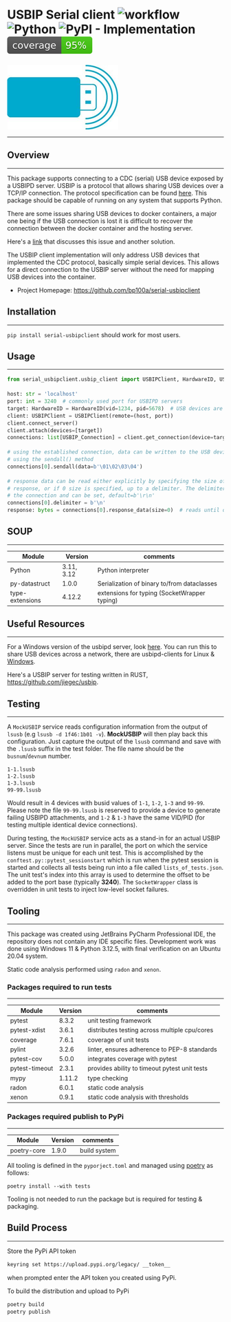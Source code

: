 USBIP Serial client ![workflow](https://github.com/bp100a/serial-usbipclient/actions/workflows/poetry-build.yml/badge.svg?branch=master) ![Python](https://img.shields.io/badge/python-3.11%20%7C%20%203.12-blue) ![PyPI - Implementation](https://img.shields.io/pypi/implementation/py-datastruct) ![coverage](https://raw.githubusercontent.com/bp100a/serial-usbipclient/master/coverage.svg)
========================================================================================================
<div>

![](https://github.com/bp100a/serial-usbipclient/blob/mypy/logo.png?raw=true#center)

</div>

___
Overview
--------------------------------------------------------------------------
___
This package supports connecting to a CDC (serial) USB device exposed by a USBIPD server. USBIP is a protocol that allows sharing USB devices over a TCP/IP connection.
The protocol specification can be found [here](https://docs.kernel.org/usb/usbip_protocol.html). This package should be capable of running on any system that supports Python.

There are some issues sharing USB devices to docker containers, a major one being if the USB connection is lost
it is difficult to recover the connection between the docker container and the hosting server.

Here's a [link](https://marc.merlins.org/perso/linux/post_2018-12-20_Accessing-USB-Devices-In-Docker-_ttyUSB0_-dev-bus-usb-_-for-fastboot_-adb_-without-using-privileged.html) that discusses this issue and another solution.

The USBIP client implementation will only address USB devices that implemented the CDC protocol, basically simple
serial devices. This allows for a direct connection to the USBIP server without the need for mapping USB devices into
the container.

* Project Homepage: https://github.com/bp100a/serial-usbipclient

Installation
--------------------------------------------------------------------------
___
`pip install serial-usbipclient` should work for most users.

Usage
--------------------------------------------------------------------------
___
```python
from serial_usbipclient.usbip_client import USBIPClient, HardwareID, USBIP_Connection

host: str = 'localhost'
port: int = 3240  # commonly used port for USBIPD servers
target: HardwareID = HardwareID(vid=1234, pid=5678)  # USB devices are identified by VID/PID
client: USBIPClient = USBIPClient(remote=(host, port))
client.connect_server()
client.attach(devices=[target])
connections: list[USBIP_Connection] = client.get_connection(device=target)

# using the established connection, data can be written to the USB device
# using the sendall() method
connections[0].sendall(data=b'\01\02\03\04')

# response data can be read either explicitly by specifying the size of the expected
# response, or if 0 size is specified, up to a delimiter. The delimiter is a property of
# the connection and can be set, default=b'\r\n'
connections[0].delimiter = b'\n'
response: bytes = connections[0].response_data(size=0)  # reads until delimiter
```

SOUP
--------------------------------------------------------------------------
___
| Module          | Version    | comments                                     |
|-----------------|------------|----------------------------------------------|
| Python          | 3.11, 3.12 | Python interpreter                           |
| py-datastruct   | 1.0.0      | Serialization of binary to/from dataclasses  |
| type-extensions | 4.12.2     | extensions for typing (SocketWrapper typing) |


Useful Resources
--------------------------------------------------------------------------
___
For a Windows version of the usbipd server, look [here](https://github.com/dorssel/usbipd-win). You can run this to share USB devices across a network,
there are usbipd-clients for Linux & [Windows](https://github.com/cezanne/usbip-win).

Here's a USBIP server for testing written in RUST, https://github.com/jiegec/usbip.

Testing
--------------------------------------------------------------------------
___
A `MockUSBIP` service reads configuration information from the output of `lsusb` (e.g `lsusb -d 1f46:1b01 -v`). **MockUSBIP** will then play back this configuration.
Just capture the output of the `lsusb` command and save with the `.lsusb` suffix in the test folder. The file name should be the `busnum`/`devnum` number.

```text
1-1.lsusb
1-2.lsusb
1-3.lsusb
99-99.lsusb
```
Would result in 4 devices with busid values of `1-1`, `1-2`, `1-3` and `99-99`. Please note the file `99-99.lsusb` is reserved to provide a device to generate
failing USBIPD attachments, and `1-2` & `1-3` have the same VID/PID (for testing multiple identical device connections).

During testing, the `MockUSBIP` service acts as a stand-in for an actual USBIP server. Since the tests are run in parallel, 
the port on which the service listens must be unique for each unit test. This is accomplished by the `conftest.py::pytest_sessionstart` which is run
when the pytest session is started and collects all tests being run into a file called `lists_of_tests.json`. The unit test's index into this array
is used to determine the offset to be added to the port base (typically **3240**). The `SocketWrapper` class is overridden in unit tests to inject low-level socket failures.


Tooling
--------------------------------------------------------------------------
___
This package was created using JetBrains PyCharm Professional IDE, the repository does not contain any IDE specific files. 
Development work was done using Windows 11 & Python 3.12.5, with final verification on an Ubuntu 20.04 system.

Static code analysis performed using `radon` and `xenon`. 

### Packages required to run tests
___
| Module         | Version | comments                                           |
|----------------|---------|----------------------------------------------------|
| pytest         | 8.3.2   | unit testing framework                             |
| pytest-xdist   | 3.6.1   | distributes testing across multiple cpu/cores      |
| coverage       | 7.6.1   | coverage of unit tests                             |
| pylint         | 3.2.6   | linter, ensures adherence to PEP-8 standards       |
| pytest-cov     | 5.0.0   | integrates coverage with pytest                    |
| pytest-timeout | 2.3.1   | provides ability to timeout pytest unit tests      |
| mypy           | 1.11.2  | type checking                                      |
| radon          | 6.0.1   | static code analysis                               |
| xenon          | 0.9.1   | static code analysis with thresholds               |


### Packages required publish to PyPi
___
| Module      | Version  | comments                       |
|-------------|----------|--------------------------------|
| poetry-core | 1.9.0    | build system                   |

All tooling is defined in the `pyporject.toml` and managed using [poetry](https://pypi.org/project/poetry/) as follows:
```shell
poetry install --with tests
```

Tooling is not needed to run the package but is required for testing & packaging.

Build Process
--------------------------------------------------------------------------
___
Store the PyPi API token
```bash
keyring set https://upload.pypi.org/legacy/ __token__
```
when prompted enter the API token you created using PyPi.

To build the distribution and upload to PyPi
```cmd
poetry build
poetry publish
```
